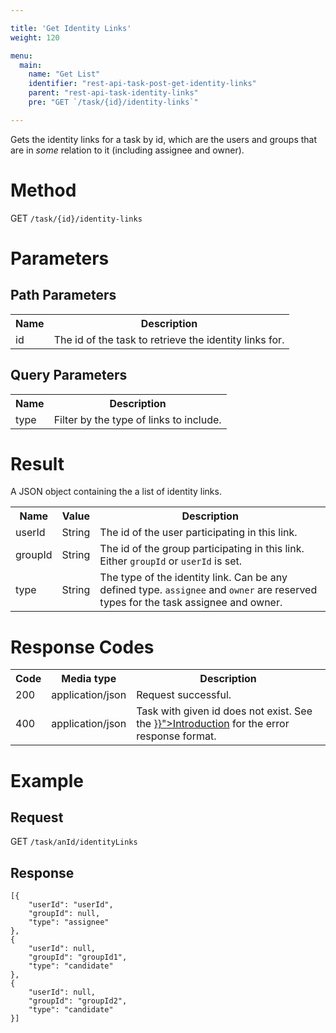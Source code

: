 ```yaml
---

title: 'Get Identity Links'
weight: 120

menu:
  main:
    name: "Get List"
    identifier: "rest-api-task-post-get-identity-links"
    parent: "rest-api-task-identity-links"
    pre: "GET `/task/{id}/identity-links`"

---
```



Gets the identity links for a task by id, which are the users and groups that are in *some* relation to it (including assignee and owner).


# Method

GET `/task/{id}/identity-links`


# Parameters

## Path Parameters

<table class="table table-striped">
  <tr>
    <th>Name</th>
    <th>Description</th>
  </tr>
  <tr>
    <td>id</td>
    <td>The id of the task to retrieve the identity links for.</td>
  </tr>
</table>

## Query Parameters

<table class="table table-striped">
  <tr>
    <th>Name</th>
    <th>Description</th>
  </tr>
  <tr>
    <td>type</td>
    <td>Filter by the type of links to include.</td>
  </tr>
</table>

# Result

A JSON object containing the a list of identity links.

<table class="table table-striped">
  <tr>
    <th>Name</th>
    <th>Value</th>
    <th>Description</th>
  </tr>
  <tr>
    <td>userId</td>
    <td>String</td>
    <td>The id of the user participating in this link.</td>
  </tr>
  <tr>
    <td>groupId</td>
    <td>String</td>
    <td>The id of the group participating in this link. Either <code>groupId</code> or <code>userId</code> is set.</td>
  </tr>
  <tr>
    <td>type</td>
    <td>String</td>
    <td>The type of the identity link. Can be any defined type. <code>assignee</code> and <code>owner</code> are reserved types for the task assignee and owner.</td>
  </tr>
</table>


# Response Codes

<table class="table table-striped">
  <tr>
    <th>Code</th>
    <th>Media type</th>
    <th>Description</th>
  </tr>
  <tr>
    <td>200</td>
    <td>application/json</td>
    <td>Request successful.</td>
  </tr>
  <tr>
    <td>400</td>
    <td>application/json</td>
    <td>Task with given id does not exist. See the <a href="{{< ref "/reference/rest/overview/_index.md#error-handling" >}}">Introduction</a> for the error response format.</td>
  </tr>
</table>


# Example

## Request

GET `/task/anId/identityLinks`

## Response

    [{
        "userId": "userId",
        "groupId": null,
        "type": "assignee"
    },
    {
        "userId": null,
        "groupId": "groupId1",
        "type": "candidate"
    },
    {
        "userId": null,
        "groupId": "groupId2",
        "type": "candidate"
    }]
